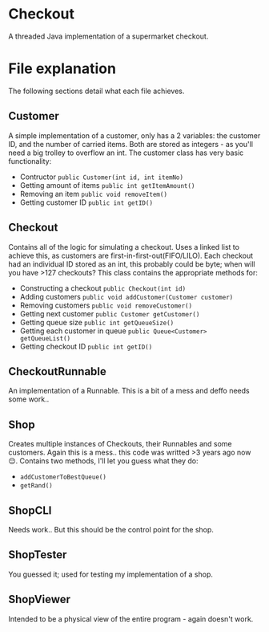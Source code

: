 # Checkout
A threaded Java implementation of a supermarket checkout.

# File explanation
The following sections detail what each file achieves.

## Customer
A simple implementation of a customer, only has a 2 variables: the customer ID, and the number of carried items. Both are stored as integers - as you'll need a big trolley to overflow an int. 
The customer class has very basic functionality:
* Contructor `public Customer(int id, int itemNo)`
* Getting amount of items `public int getItemAmount()`
* Removing an item `public void removeItem()`
* Getting customer ID `public int getID()`

## Checkout 
Contains all of the logic for simulating a checkout. Uses a linked list to achieve this, as customers are first-in-first-out(FIFO/LILO). Each checkout had an individual ID stored as an int, this probably could be byte; when will you have >127 checkouts?
This class contains the appropriate methods for: 
* Constructing a checkout `public Checkout(int id)`
* Adding customers `public void addCustomer(Customer customer)`
* Removing customers `public void removeCustomer()`
* Getting next customer `public Customer getCustomer()`
* Getting queue size `public int getQueueSize()`
* Getting each customer in queue `public Queue<Customer> getQueueList()`
* Getting checkout ID `public int getID()`

## CheckoutRunnable
An implementation of a Runnable. This is a bit of a mess and deffo needs some work..

## Shop
Creates multiple instances of Checkouts, their Runnables and some customers. Again this is a mess.. this code was writted >3 years ago now 😔.
Contains two methods, I'll let you guess what they do:
* `addCustomerToBestQueue()`
* `getRand()`

## ShopCLI
Needs work.. But this should be the control point for the shop.

## ShopTester
You guessed it; used for testing my implementation of a shop.

## ShopViewer
Intended to be a physical view of the entire program - again doesn't work.



